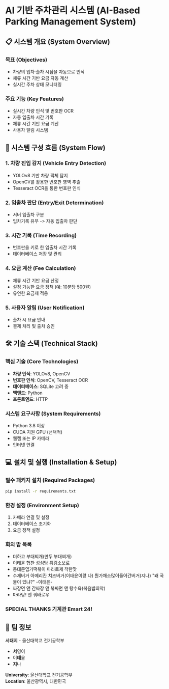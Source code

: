 # AI 기반 주차관리 시스템 (AI-Based Parking Management System)

## 📋 시스템 개요 (System Overview)

### 목표 (Objectives)
- 차량의 입차·출차 시점을 자동으로 인식
- 체류 시간 기반 요금 자동 계산
- 실시간 주차 상태 모니터링

### 주요 기능 (Key Features)
- 실시간 차량 인식 및 번호판 OCR
- 자동 입출차 시간 기록
- 체류 시간 기반 요금 계산
- 사용자 알림 시스템

## 🔄 시스템 구성 흐름 (System Flow)

### 1. 차량 진입 감지 (Vehicle Entry Detection)
- YOLOv8 기반 차량 객체 탐지
- OpenCV를 활용한 번호판 영역 추출
- Tesseract OCR을 통한 번호판 인식

### 2. 입출차 판단 (Entry/Exit Determination)
- 서버 입출차 구분
- 입차기록 유무 -> 자동 입출차 판단

### 3. 시간 기록 (Time Recording)
- 번호판을 키로 한 입출차 시간 기록
- 데이터베이스 저장 및 관리

### 4. 요금 계산 (Fee Calculation)
- 체류 시간 기반 요금 산정
- 설정 가능한 요금 정책 (예: 10분당 500원)
- 유연한 요금제 적용

### 5. 사용자 알림 (User Notification)
- 출차 시 요금 안내
- 결제 처리 및 출차 승인

## 🛠 기술 스택 (Technical Stack)

### 핵심 기술 (Core Technologies)
- **차량 인식**: YOLOv8, OpenCV
- **번호판 인식**: OpenCV, Tesseract OCR
- **데이터베이스**: SQLite 고려 중
- **백엔드**: Python
- **프론트엔드**: HTTP

### 시스템 요구사항 (System Requirements)
- Python 3.8 이상
- CUDA 지원 GPU (선택적)
- 웹캠 또는 IP 카메라
- 인터넷 연결

## 💻 설치 및 실행 (Installation & Setup)

### 필수 패키지 설치 (Required Packages)
```bash
pip install -r requirements.txt
```

### 환경 설정 (Environment Setup)
1. 카메라 연결 및 설정
2. 데이터베이스 초기화
3. 요금 정책 설정


### 회의 밥 목록
- 더하고 부대찌개(만두 부대찌개)
- 이태윤 협찬 성심당 튀김소보로
- 동대문엽기떡볶이 마라로제 착한맛
- 수제버거 아메리칸 치즈버거(이태윤이랑 나) 뭔가채소많이들어간버거(지나)
"왜 국물이 있냐?" -이태윤-
- 짜장면 앤 간짜장 앤 볶짜면 앤 탕수육(볶음밥최악)
- 마라탕! 앤 꿔바로우
### SPECIAL THANKS 기계관 Emart 24!

## 👥 팀 정보

**서태지** - 울산대학교 전기공학부 
- **서**영이 
- 이**태**윤
- **지**나

**University**: 울산대학교 전기공학부  
**Location**: 울산광역시, 대한민국


